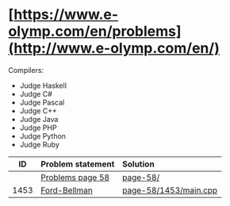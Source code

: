 # [https://www.e-olymp.com/en/problems](http://www.e-olymp.com/en/)

Compilers:

- Judge Haskell
- Judge C#
- Judge Pascal
- Judge C++
- Judge Java
- Judge PHP
- Judge Python
- Judge Ruby


| ID | Problem statement                                                                     | Solution                                     |
|:--:|:--------------------------------------------------------------------------------------|:---------------------------------------------|
|    |[Problems page 58](https://www.e-olymp.com/en/problems?page=58/)                       |[page-58/](page-58/)                          |
|1453|[Ford-Bellman](http://www.e-olymp.com/en/problems/1453)                                |[page-58/1453/main.cpp](page-58/1453/main.cpp)|
